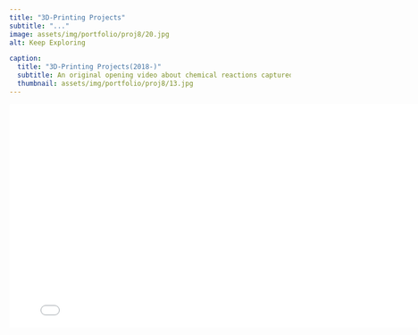 ```yaml
---
title: "3D-Printing Projects"
subtitle: "..."
image: assets/img/portfolio/proj8/20.jpg
alt: Keep Exploring

caption:
  title: "3D-Printing Projects(2018-)"
  subtitle: An original opening video about chemical reactions captured by macro lens.
  thumbnail: assets/img/portfolio/proj8/13.jpg
---
```

<iframe height="400" width="800" src="//player.bilibili.com/player.html?aid=327640822&bvid=BV15A411h7NX&cid=174135224&page=1" scrolling="no" border="0" frameborder="no" framespacing="0" allowfullscreen="true"> </iframe>


